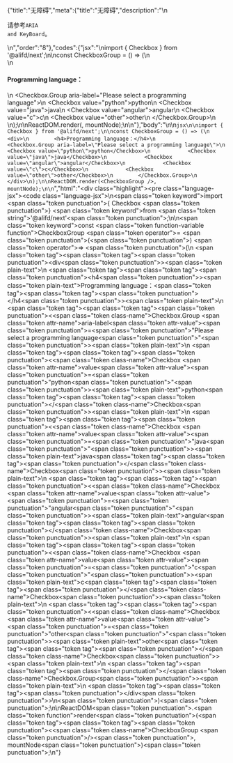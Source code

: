 {"title":"无障碍","meta":{"title":"无障碍","description":"\n<p>请参考<code>ARIA and KeyBoard</code>。</p>\n","order":"8"},"codes":{"jsx":"\nimport { Checkbox } from '@alifd/next';\n\nconst CheckboxGroup = () => (\n    <div>\n        <h4>Programming language：</h4>\n        <Checkbox.Group aria-label=\"Please select a programming language\">\n            <Checkbox value=\"python\">python</Checkbox>\n            <Checkbox value=\"java\">java</Checkbox>\n            <Checkbox value=\"angular\">angular</Checkbox>\n            <Checkbox value=\"c\">c</Checkbox>\n            <Checkbox value=\"other\">other</Checkbox>\n        </Checkbox.Group>\n    </div>\n);\n\nReactDOM.render(<CheckboxGroup />, mountNode);\n\n"},"body":"\n\n````jsx\n\nimport { Checkbox } from '@alifd/next';\n\nconst CheckboxGroup = () => (\n    <div>\n        <h4>Programming language：</h4>\n        <Checkbox.Group aria-label=\"Please select a programming language\">\n            <Checkbox value=\"python\">python</Checkbox>\n            <Checkbox value=\"java\">java</Checkbox>\n            <Checkbox value=\"angular\">angular</Checkbox>\n            <Checkbox value=\"c\">c</Checkbox>\n            <Checkbox value=\"other\">other</Checkbox>\n        </Checkbox.Group>\n    </div>\n);\n\nReactDOM.render(<CheckboxGroup />, mountNode);\n\n````","html":"<script>(function(){\"use strict\";\n\nvar _next = require(\"@alifd/next\");\n\nvar CheckboxGroup = function CheckboxGroup() {\n    return React.createElement(\n        \"div\",\n        null,\n        React.createElement(\n            \"h4\",\n            null,\n            \"Programming language\\uFF1A\"\n        ),\n        React.createElement(\n            _next.Checkbox.Group,\n            { \"aria-label\": \"Please select a programming language\" },\n            React.createElement(\n                _next.Checkbox,\n                { value: \"python\" },\n                \"python\"\n            ),\n            React.createElement(\n                _next.Checkbox,\n                { value: \"java\" },\n                \"java\"\n            ),\n            React.createElement(\n                _next.Checkbox,\n                { value: \"angular\" },\n                \"angular\"\n            ),\n            React.createElement(\n                _next.Checkbox,\n                { value: \"c\" },\n                \"c\"\n            ),\n            React.createElement(\n                _next.Checkbox,\n                { value: \"other\" },\n                \"other\"\n            )\n        )\n    );\n};\n\nReactDOM.render(React.createElement(CheckboxGroup, null), mountNode);})()</script><div class=\"highlight\"><pre class=\"language-jsx\"><code class=\"language-jsx\">\n<span class=\"token keyword\">import</span> <span class=\"token punctuation\">{</span> Checkbox <span class=\"token punctuation\">}</span> <span class=\"token keyword\">from</span> <span class=\"token string\">'@alifd/next'</span><span class=\"token punctuation\">;</span>\n\n<span class=\"token keyword\">const</span> <span class=\"token function-variable function\">CheckboxGroup</span> <span class=\"token operator\">=</span> <span class=\"token punctuation\">(</span><span class=\"token punctuation\">)</span> <span class=\"token operator\">=></span> <span class=\"token punctuation\">(</span>\n    <span class=\"token tag\"><span class=\"token tag\"><span class=\"token punctuation\">&lt;</span>div</span><span class=\"token punctuation\">></span></span><span class=\"token plain-text\">\n        </span><span class=\"token tag\"><span class=\"token tag\"><span class=\"token punctuation\">&lt;</span>h4</span><span class=\"token punctuation\">></span></span><span class=\"token plain-text\">Programming language：</span><span class=\"token tag\"><span class=\"token tag\"><span class=\"token punctuation\">&lt;/</span>h4</span><span class=\"token punctuation\">></span></span><span class=\"token plain-text\">\n        </span><span class=\"token tag\"><span class=\"token tag\"><span class=\"token punctuation\">&lt;</span><span class=\"token class-name\">Checkbox.Group</span></span> <span class=\"token attr-name\">aria-label</span><span class=\"token attr-value\"><span class=\"token punctuation\">=</span><span class=\"token punctuation\">\"</span>Please select a programming language<span class=\"token punctuation\">\"</span></span><span class=\"token punctuation\">></span></span><span class=\"token plain-text\">\n            </span><span class=\"token tag\"><span class=\"token tag\"><span class=\"token punctuation\">&lt;</span><span class=\"token class-name\">Checkbox</span></span> <span class=\"token attr-name\">value</span><span class=\"token attr-value\"><span class=\"token punctuation\">=</span><span class=\"token punctuation\">\"</span>python<span class=\"token punctuation\">\"</span></span><span class=\"token punctuation\">></span></span><span class=\"token plain-text\">python</span><span class=\"token tag\"><span class=\"token tag\"><span class=\"token punctuation\">&lt;/</span><span class=\"token class-name\">Checkbox</span></span><span class=\"token punctuation\">></span></span><span class=\"token plain-text\">\n            </span><span class=\"token tag\"><span class=\"token tag\"><span class=\"token punctuation\">&lt;</span><span class=\"token class-name\">Checkbox</span></span> <span class=\"token attr-name\">value</span><span class=\"token attr-value\"><span class=\"token punctuation\">=</span><span class=\"token punctuation\">\"</span>java<span class=\"token punctuation\">\"</span></span><span class=\"token punctuation\">></span></span><span class=\"token plain-text\">java</span><span class=\"token tag\"><span class=\"token tag\"><span class=\"token punctuation\">&lt;/</span><span class=\"token class-name\">Checkbox</span></span><span class=\"token punctuation\">></span></span><span class=\"token plain-text\">\n            </span><span class=\"token tag\"><span class=\"token tag\"><span class=\"token punctuation\">&lt;</span><span class=\"token class-name\">Checkbox</span></span> <span class=\"token attr-name\">value</span><span class=\"token attr-value\"><span class=\"token punctuation\">=</span><span class=\"token punctuation\">\"</span>angular<span class=\"token punctuation\">\"</span></span><span class=\"token punctuation\">></span></span><span class=\"token plain-text\">angular</span><span class=\"token tag\"><span class=\"token tag\"><span class=\"token punctuation\">&lt;/</span><span class=\"token class-name\">Checkbox</span></span><span class=\"token punctuation\">></span></span><span class=\"token plain-text\">\n            </span><span class=\"token tag\"><span class=\"token tag\"><span class=\"token punctuation\">&lt;</span><span class=\"token class-name\">Checkbox</span></span> <span class=\"token attr-name\">value</span><span class=\"token attr-value\"><span class=\"token punctuation\">=</span><span class=\"token punctuation\">\"</span>c<span class=\"token punctuation\">\"</span></span><span class=\"token punctuation\">></span></span><span class=\"token plain-text\">c</span><span class=\"token tag\"><span class=\"token tag\"><span class=\"token punctuation\">&lt;/</span><span class=\"token class-name\">Checkbox</span></span><span class=\"token punctuation\">></span></span><span class=\"token plain-text\">\n            </span><span class=\"token tag\"><span class=\"token tag\"><span class=\"token punctuation\">&lt;</span><span class=\"token class-name\">Checkbox</span></span> <span class=\"token attr-name\">value</span><span class=\"token attr-value\"><span class=\"token punctuation\">=</span><span class=\"token punctuation\">\"</span>other<span class=\"token punctuation\">\"</span></span><span class=\"token punctuation\">></span></span><span class=\"token plain-text\">other</span><span class=\"token tag\"><span class=\"token tag\"><span class=\"token punctuation\">&lt;/</span><span class=\"token class-name\">Checkbox</span></span><span class=\"token punctuation\">></span></span><span class=\"token plain-text\">\n        </span><span class=\"token tag\"><span class=\"token tag\"><span class=\"token punctuation\">&lt;/</span><span class=\"token class-name\">Checkbox.Group</span></span><span class=\"token punctuation\">></span></span><span class=\"token plain-text\">\n    </span><span class=\"token tag\"><span class=\"token tag\"><span class=\"token punctuation\">&lt;/</span>div</span><span class=\"token punctuation\">></span></span>\n<span class=\"token punctuation\">)</span><span class=\"token punctuation\">;</span>\n\nReactDOM<span class=\"token punctuation\">.</span><span class=\"token function\">render</span><span class=\"token punctuation\">(</span><span class=\"token tag\"><span class=\"token tag\"><span class=\"token punctuation\">&lt;</span><span class=\"token class-name\">CheckboxGroup</span></span> <span class=\"token punctuation\">/></span></span><span class=\"token punctuation\">,</span> mountNode<span class=\"token punctuation\">)</span><span class=\"token punctuation\">;</span>\n</code></pre></div>"}